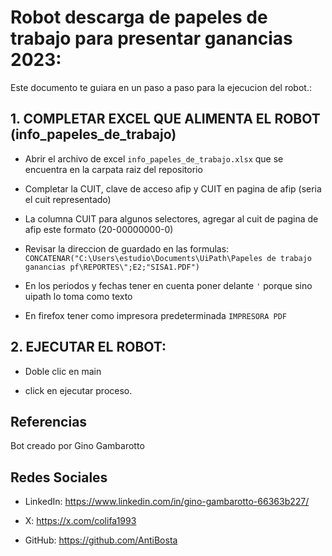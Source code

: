 # Robot descarga de papeles de trabajo para presentar ganancias 2023:

Este documento te guiara en un paso a paso para la ejecucion del robot.: 

## 1. COMPLETAR EXCEL QUE ALIMENTA EL ROBOT (info_papeles_de_trabajo)

- Abrir el archivo de excel `info_papeles_de_trabajo.xlsx` que se encuentra en la carpata raiz del repositorio

- Completar la CUIT, clave de acceso afip y CUIT en pagina de afip (seria el cuit representado)

- La columna CUIT para algunos selectores, agregar al cuit de pagina de afip este formato (20-00000000-0)

- Revisar la direccion de guardado en las formulas: `CONCATENAR("C:\Users\estudio\Documents\UiPath\Papeles de trabajo ganancias pf\REPORTES\";E2;"SISA1.PDF")`

- En los periodos y fechas tener en cuenta poner delante `'` porque sino uipath lo toma como texto

- En firefox tener como impresora predeterminada `IMPRESORA PDF`

## 2. EJECUTAR EL ROBOT:

- Doble clic en main

- click en ejecutar proceso.

## Referencias

Bot creado por Gino Gambarotto

## Redes Sociales

- LinkedIn: https://www.linkedin.com/in/gino-gambarotto-66363b227/

- X: https://x.com/colifa1993

- GitHub: https://github.com/AntiBosta
